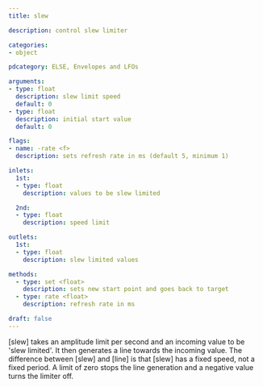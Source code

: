 ```yaml
---
title: slew

description: control slew limiter

categories:
- object

pdcategory: ELSE, Envelopes and LFOs

arguments:
- type: float
  description: slew limit speed
  default: 0
- type: float
  description: initial start value
  default: 0

flags:
- name: -rate <f>
  description: sets refresh rate in ms (default 5, minimum 1)

inlets:
  1st:
  - type: float
    description: values to be slew limited

  2nd:
  - type: float
    description: speed limit

outlets:
  1st:
  - type: float
    description: slew limited values

methods:
  - type: set <float>
    description: sets new start point and goes back to target
  - type: rate <float>
    description: refresh rate in ms

draft: false
---
```


[slew] takes an amplitude limit per second and an incoming value to be 'slew limited'. It then generates a line towards the incoming value. The difference between [slew] and [line] is that [slew] has a fixed speed, not a fixed period. A limit of zero stops the line generation and a negative value turns the limiter off.
